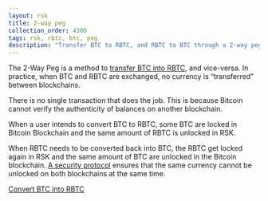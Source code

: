 ```yaml
---
layout: rsk
title: 2-way peg
collection_order: 4300
tags: rsk, rbtc, btc, peg
description: "Transfer BTC to RBTC, and RBTC to BTC through a 2-way peg."
---
```


The 2-Way Peg is a method to [transfer BTC into RBTC](/rsk/rbtc/conversion/), and vice-versa. In practice, when BTC and RBTC are exchanged, no currency is “transferred” between blockchains.

There is no single transaction that does the job. This is because Bitcoin cannot verify the authenticity of balances on another blockchain.

When a user intends to convert BTC to RBTC, some BTC are locked in Bitcoin Blockchain and the same amount of RBTC is unlocked in RSK.

When RBTC needs to be converted back into BTC, the RBTC get locked again in RSK and the same amount of BTC are unlocked in the Bitcoin blockchain. [A security protocol](/rsk/architecture/security/) ensures that the same currency cannot be unlocked on both blockchains at the same time.

<a href="/rsk/rbtc/conversion/" class="green-button">Convert BTC into RBTC</a>
